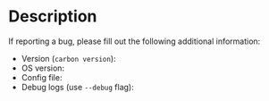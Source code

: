 # Description

If reporting a bug, please fill out the following additional information:
- Version (`carbon version`):
- OS version:
- Config file:
- Debug logs (use `--debug` flag):
